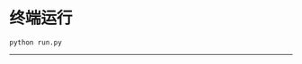 # 终端运行

```shell
python run.py
```
*********************************************************************************************************************************************************************************************************************************************************************************************************************************************************************************************************************************************************************************************************************************************************************************************************************